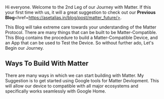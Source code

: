 Hi everyone. Welcome to the 2nd Leg of our Journey with Matter. If this your first time with us, it will a great suggestion to check out our **Previous Blog**<href=https://asetalias.in/blog/post/matter_future/>.


This Blog will take extreme care towards your understanding of the Matter Protocol.
There are many things that can be built to be Matter-Compatible. 
This Blog contains the procedure to build a Matter-Compatible Device, and an App that can be used to Test the Device.
 So without further ado, Let's Begin our Journey. 

## Ways To Build With Matter

There are many ways in which we can start building with Matter. My Suggestion is to get started using Google tools for Matter Devlopment. This will allow our device to compatible with all major ecosystems and specifically works seamlessly with Google Home.

